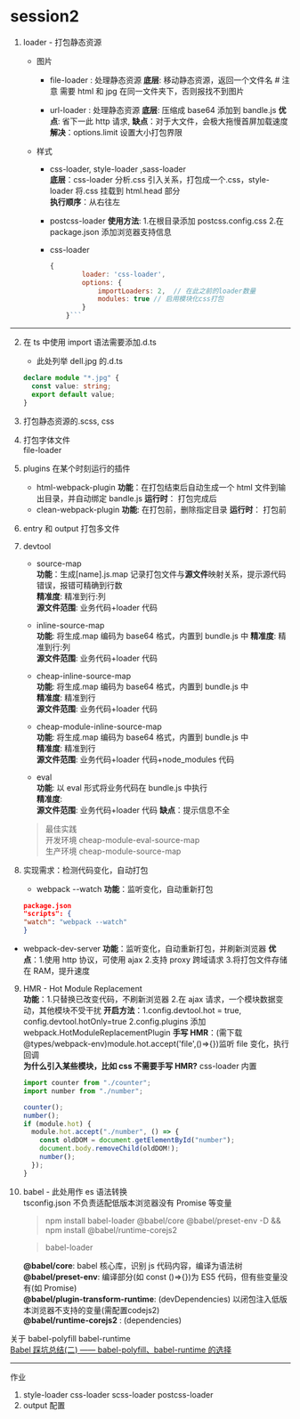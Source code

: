 # session2

1. loader - 打包静态资源

   - 图片

     - file-loader : 处理静态资源
       **底层**: 移动静态资源，返回一个文件名 # 注意 需要 html 和 jpg 在同一文件夹下，否则报找不到图片

     - url-loader : 处理静态资源
       **底层**: 压缩成 base64 添加到 bandle.js
       **优点**: 省下一此 http 请求,
       **缺点**：对于大文件，会极大拖慢首屏加载速度
       **解决**：options.limit 设置大小打包界限

   - 样式

     - css-loader, style-loader ,sass-loader  
        **底层**：css-loader 分析.css 引入关系，打包成一个.css，style-loader 将.css 挂载到 html.head 部分  
        **执行顺序**：从右往左

     - postcss-loader
       **使用方法**: 1.在根目录添加 postcss.config.css 2.在 package.json 添加浏览器支持信息

     - css-loader
       ````javascript
       {
               loader: 'css-loader',
               options: {
                   importLoaders: 2,  // 在此之前的loader数量
                   modules: true // 启用模块化css打包
               }
           }```
       ````

---

2. 在 ts 中使用 import 语法需要添加.d.ts

   - 此处列举 dell.jpg 的.d.ts

   ```typescript
   declare module "*.jpg" {
     const value: string;
     export default value;
   }
   ```

3. 打包静态资源的.scss, css

4. 打包字体文件  
   file-loader

5. plugins 在某个时刻运行的插件

   - html-webpack-plugin
     **功能**：在打包结束后自动生成一个 html 文件到输出目录，并自动绑定 bandle.js
     **运行时**： 打包完成后
   - clean-webpack-plugin
     **功能**: 在打包前，删除指定目录
     **运行时**： 打包前

6. entry 和 output 打包多文件

7. devtool

   - source-map  
     **功能**：生成[name].js.map 记录打包文件与**源文件**映射关系，提示源代码错误，报错可精确到行数  
     **精准度**: 精准到行:列  
     **源文件范围**: 业务代码+loader 代码

   - inline-source-map  
     **功能**: 将生成.map 编码为 base64 格式，内置到 bundle.js 中
     **精准度**: 精准到行:列  
     **源文件范围**: 业务代码+loader 代码

   - cheap-inline-source-map  
     **功能**: 将生成.map 编码为 base64 格式，内置到 bundle.js 中  
     **精准度**: 精准到行  
     **源文件范围**: 业务代码+loader 代码

   - cheap-module-inline-source-map  
     **功能**: 将生成.map 编码为 base64 格式，内置到 bundle.js 中  
     **精准度**: 精准到行  
     **源文件范围**: 业务代码+loader 代码+node_modules 代码

   - eval  
     **功能**: 以 eval 形式将业务代码在 bundle.js 中执行  
     **精准度**:  
     **源文件范围**: 业务代码+loader 代码
     **缺点**：提示信息不全

   > 最佳实践  
   > 开发环境 cheap-module-eval-source-map  
   > 生产环境 cheap-module-source-map

8. 实现需求：检测代码变化，自动打包

   - webpack --watch
     **功能**：监听变化，自动重新打包

   ```json
   package.json
   "scripts": {
   "watch": "webpack --watch"
   }
   ```

- webpack-dev-server
  **功能**：监听变化，自动重新打包，并刷新浏览器
  **优点**：1.使用 http 协议，可使用 ajax 2.支持 proxy 跨域请求 3.将打包文件存储在 RAM，提升速度

9. HMR - Hot Module Replacement  
   **功能**：1.只替换已改变代码，不刷新浏览器 2.在 ajax 请求，一个模块数据变动，其他模块不受干扰
   **开启方法**：1.config.devtool.hot = true, config.devtool.hotOnly=true 2.config.plugins 添加 webpack.HotModuleReplacementPlugin
   **手写 HMR**：(需下载@types/webpack-env)module.hot.accept('file',()=>{})监听 file 变化，执行回调  
   **为什么引入某些模块，比如 css 不需要手写 HMR?** css-loader 内置

   ```typescript
   import counter from "./counter";
   import number from "./number";

   counter();
   number();
   if (module.hot) {
     module.hot.accept("./number", () => {
       const oldDOM = document.getElementById("number");
       document.body.removeChild(oldDOM!);
       number();
     });
   }
   ```

10. babel - 此处用作 es 语法转换  
    tsconfig.json 不负责适配低版本浏览器没有 Promise 等变量

    > npm install babel-loader @babel/core @babel/preset-env -D && npm install @babel/runtime-corejs2

    > babel-loader

    **@babel/core**: babel 核心库，识别 js 代码内容，编译为语法树  
     **@babel/preset-env**: 编译部分(如 const ()=>{})为 ES5 代码，但有些变量没有(如 Promise)  
     **@babel/plugin-transform-runtime**: (devDependencies) 以闭包注入低版本浏览器不支持的变量(需配置codejs2)  
     **@babel/runtime-corejs2** : (dependencies)

关于 babel-polyfill babel-runtime  
[Babel 踩坑总结(二) —— babel-polyfill、babel-runtime 的选择](https://blog.csdn.net/zwkkkk1/article/details/89143424)

---

作业

1. style-loader css-loader scss-loader postcss-loader
2. output 配置

```

```
